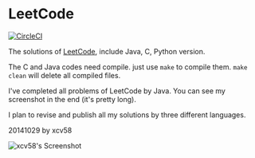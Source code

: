 LeetCode
========

[![CircleCI](https://circleci.com/gh/xcv58/LeetCode.svg?style=svg)](https://circleci.com/gh/xcv58/LeetCode)

The solutions of [LeetCode](https://oj.leetcode.com/problems/), include Java, C, Python version.

The C and Java codes need compile. just use `make` to compile them. `make clean` will delete all compiled files.

I've completed all problems of LeetCode by Java. You can see my screenshot in the end (it's pretty long).

I plan to revise and publish all my solutions by three different languages.

20141029 by xcv58

![xcv58's Screenshot](https://user-images.githubusercontent.com/503123/34465526-8c29257e-ee7e-11e7-8482-dff916796f35.png)

